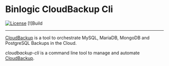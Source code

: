 # Binlogic CloudBackup Cli
[![License](https://img.shields.io/badge/license-Apache%202.0-blue.svg)](https://github.com/cweill/gotests/blob/master/LICENSE) [![Build

---

[CloudBackup](https://www.binlogic.io/) is a tool to orchestrate MySQL, MariaDB, MongoDB and PostgreSQL Backups in the Cloud.

*cloudbackup-cli* is a command line tool to manage and automate [CloudBackup](https://www.binlogic.io/).
